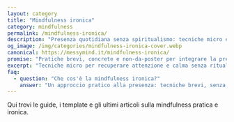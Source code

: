 ```yaml
---
layout: category
title: "Mindfulness ironica"
category: mindfulness
permalink: /mindfulness-ironica/
description: "Presenza quotidiana senza spiritualismo: tecniche micro e ironiche per recuperare attenzione nel lavoro."
og_image: /img/categories/mindfulness-ironica-cover.webp
canonical: https://messymind.it/mindfulness-ironica/
promise: "Pratiche brevi, concrete e non-da-poster per integrare la presenza nella giornata di lavoro."
excerpt: "Tecniche micro per recuperare attenzione e calma senza rituali complicati."
faq:
  - question: "Che cos'è la mindfulness ironica?"
    answer: "Un approccio pratico alla presenza: tecniche brevi, senza spiritualismo zuccheroso."
---
```


Qui trovi le guide, i template e gli ultimi articoli sulla mindfulness pratica e ironica.
